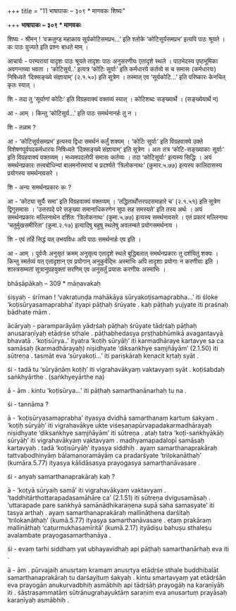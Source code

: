 +++
title = "11 भाषापाकः – ३०९ * माणवकः शिष्यः"

+++
**भाषापाकः** **– ३०९ \* माणवकः**

शिष्यः - श्रीमन् ! ‘वक्रतुण्ड महाकाय सूर्यकोटिसमप्रभ...’ इति श्लोके ‘कोटिसूर्यसमप्रभ’ इत्यपि पाठः श्रूयते । कः पाठः युज्यते इति प्रश्नः बाधते माम् ।

आचार्यः - परम्परायां यादृशः पाठः श्रूयते तादृशः पाठः अनुसरणीयः एतादृशे स्थले । पाठभेदस्य पृष्ठभूमिका अवगन्तव्या भवता । ‘कोटिसूर्य..’ इत्यत्र ‘कोटिः सूर्याः’ इति कर्मधारये कर्तव्ये स च समासः (कर्मधारयः) निषिध्यते ‘दिक्सङ्ख्ये संज्ञायाम्’ (२.१.५०) इति सूत्रेण । तस्मात् एव ‘सूर्यकोटि...’ इति परिष्कारः केनचित् कृतः स्यात् ।

शि - तदा तु ‘सूर्याणां कोटिः’ इति विग्रहवाक्यं वक्तव्यं स्यात् । कोटिशब्दः सङ्ख्यार्थे । (सङ्ख्येयार्थे न)

आ - आम् । किन्तु ‘कोटिसूर्य...’ इति पाठः समर्थनानर्हः तु न ।

शि - तन्नाम ?

आ - ‘कोटिसूर्यसमप्रभ’ इत्यस्य द्विधा समर्थनं कर्तुं शक्यम् । ‘कोटिः सूर्याः’ इति विग्रहवाक्ये उक्ते विशेषणपूर्वपदकर्मधारयः निषिध्यते ‘दिक्सङ्ख्ये संज्ञायाम्’ इति सूत्रेण । अतः तत्र ‘कोटि-सङ्ख्याकाः सूर्याः’ इति विग्रहवाक्यं वक्तव्यम् । मध्यमपदलोपी समासः कर्तव्यः । तदा ‘कोटिसूर्याः’ इत्यस्य सिद्धिः । अयं समर्थनप्रकारः तत्त्वबोधिन्यां बालमनोरमायां च प्रदर्श्यते ‘त्रिलोकनाथः’ (कुमार.५.७७) इत्यस्य कालिदासस्य प्रयोगस्य समर्थनावसरे ।

शि - अन्यः समर्थनप्रकारः कः ?

आ - ‘कोट्या सूर्यैः समा’ इति विग्रहवाक्यं वक्तव्यम् । ‘तद्धितार्थोत्तरपदसमाहारे च’ (२.१.५१) इति सूत्रेण द्विगुसमासः । ‘उत्तरपदे परे सङ्ख्या समानाधिकरणेन सुपा सह समस्यते’ इति तस्य अर्थः । अयं समर्थनप्रकारः मल्लिनाथेन दर्शितः ‘त्रिलोकनाथः’ (कुमा.५.७७) इत्यस्य समर्थनावसरे । एतं प्रकारं मल्लिनाथः ‘चतुर्मुखसमीरिता’ (कुमा.२.१७) इत्यादिषु बहुषु स्थलेषु अवलम्बते प्रयोगसमर्थनाय ।

शि - एवं तर्हि सिद्धं यत् उभयविधः अपि पाठः समर्थनार्हः एव इति ।

आ - आम् । पूर्वजैः अनुसृतं क्रमम् अनुसृत्य एतादृशे स्थले बुद्धिबलात् समर्थनप्रकारः तु दर्शयितुं शक्यः । किन्तु स्मर्तव्यं यत् एतादृशान् एव प्रयोगान् अनुकुर्वद्भिः अस्माभिः अपि तादृशाः प्रयोगाः न करणीयाः इति । शास्त्रसम्मतां सूत्रानुग्रहयुक्तां सरणिम् एव अनुसर्तुं प्रयासः करणीयः अस्माभिः ।



bhāṣāpākaḥ – 309 \* māṇavakaḥ

śiṣyaḥ - śrīman ! ‘vakratuṇḍa mahākāya sūryakoṭisamaprabha...’ iti śloke ‘koṭisūryasamaprabha’ ityapi pāṭhaḥ śrūyate . kaḥ pāṭhaḥ yujyate iti praśnaḥ bādhate mām .

ācāryaḥ - paramparāyāṃ yādṛśaḥ pāṭhaḥ śrūyate tādṛśaḥ pāṭhaḥ anusaraṇīyaḥ etādṛśe sthale . pāṭhabhedasya pṛṣṭhabhūmikā avagantavyā bhavatā . ‘koṭisūrya..’ ityatra ‘koṭiḥ sūryāḥ’ iti karmadhāraye kartavye sa ca samāsaḥ (karmadhārayaḥ) niṣidhyate ‘diksaṅkhye saṃjñāyām’ (2.1.50) iti sūtreṇa . tasmāt eva ‘sūryakoṭi...’ iti pariṣkāraḥ kenacit kṛtaḥ syāt .

śi - tadā tu ‘sūryāṇāṃ koṭiḥ’ iti vigrahavākyaṃ vaktavyaṃ syāt . koṭiśabdaḥ saṅkhyārthe . (saṅkhyeyārthe na)

ā - ām . kintu ‘koṭisūrya...’ iti pāṭhaḥ samarthanānarhaḥ tu na .

śi - tannāma ?

ā - ‘koṭisūryasamaprabha’ ityasya dvidhā samarthanaṃ kartuṃ śakyam . ‘koṭiḥ sūryāḥ’ iti vigrahavākye ukte viśeṣaṇapūrvapadakarmadhārayaḥ niṣidhyate ‘diksaṅkhye saṃjñāyām’ iti sūtreṇa . ataḥ tatra ‘koṭi-saṅkhyākāḥ sūryāḥ’ iti vigrahavākyaṃ vaktavyam . madhyamapadalopī samāsaḥ kartavyaḥ . tadā ‘koṭisūryāḥ’ ityasya siddhiḥ . ayaṃ samarthanaprakāraḥ tattvabodhinyāṃ bālamanoramāyāṃ ca pradarśyate ‘trilokanāthaḥ’ (kumāra.5.77) ityasya kālidāsasya prayogasya samarthanāvasare .

śi - anyaḥ samarthanaprakāraḥ kaḥ ?

ā - ‘koṭyā sūryaiḥ samā’ iti vigrahavākyaṃ vaktavyam . ‘taddhitārthottarapadasamāhāre ca’ (2.1.51) iti sūtreṇa dvigusamāsaḥ . ‘uttarapade pare saṅkhyā samānādhikaraṇena supā saha samasyate’ iti tasya arthaḥ . ayaṃ samarthanaprakāraḥ mallināthena darśitaḥ ‘trilokanāthaḥ’ (kumā.5.77) ityasya samarthanāvasare . etaṃ prakāraṃ mallināthaḥ ‘caturmukhasamīritā’ (kumā.2.17) ityādiṣu bahuṣu sthaleṣu avalambate prayogasamarthanāya .

śi - evaṃ tarhi siddhaṃ yat ubhayavidhaḥ api pāṭhaḥ samarthanārhaḥ eva iti .

ā - ām . pūrvajaiḥ anusṛtaṃ kramam anusṛtya etādṛśe sthale buddhibalāt samarthanaprakāraḥ tu darśayituṃ śakyaḥ . kintu smartavyaṃ yat etādṛśān eva prayogān anukurvadbhiḥ asmābhiḥ api tādṛśāḥ prayogāḥ na karaṇīyāḥ iti . śāstrasammatāṃ sūtrānugrahayuktāṃ saraṇim eva anusartuṃ prayāsaḥ karaṇīyaḥ asmābhiḥ .
